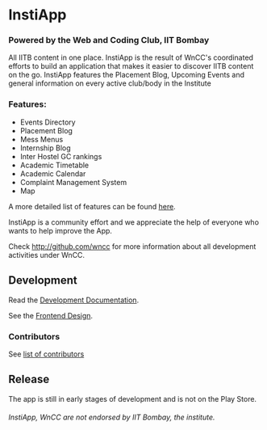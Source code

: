 InstiApp
===============
### Powered by the Web and Coding Club, IIT Bombay

All IITB content in one place. InstiApp is the result of WnCC's coordinated efforts to build an application that makes it easier to discover IITB content on the go.
InstiApp features the Placement Blog, Upcoming Events and general information on every active club/body in the Institute


### Features:
* Events Directory
* Placement Blog
* Mess Menus
* Internship Blog
* Inter Hostel GC rankings
* Academic Timetable
* Academic Calendar
* Complaint Management System
* Map

A more detailed list of features can be found [here](https://docs.google.com/document/d/1L4wzuw88JrLyBt1DvnjavtAwhJkXgNSIxJG3yBsLwQ0/edit?usp=sharing).

InstiApp is a community effort and we appreciate the help of everyone who wants to help improve the App.

Check http://github.com/wncc for more information about all development activities under WnCC.

Development
-----------

Read the [Development Documentation](https://iitbapp1.docs.apiary.io/).

See the [Frontend Design](https://drive.google.com/open?id=1YJRUvsyqR5QtfWYug_PoBJ08p-criCPo).

### Contributors
See [list of contributors](https://github.com/wncc/InstiApp/graphs/contributors)

Release
-------

The app is still in early stages of development and is not on the Play Store.

###### InstiApp, WnCC are not endorsed by IIT Bombay, the institute.
